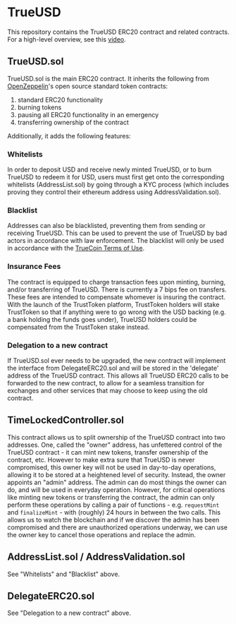 # TrueUSD

This repository contains the TrueUSD ERC20 contract and related contracts. For
a high-level overview, see this [video](https://www.youtube.com/watch?v=vv6-rcjjDXM).

## TrueUSD.sol

TrueUSD.sol is the main ERC20 contract. It inherits the following from
[OpenZeppelin](https://openzeppelin.org/)'s open source standard token contracts:
 1. standard ERC20 functionality
 2. burning tokens
 3. pausing all ERC20 functionality in an emergency
 4. transferring ownership of the contract

Additionally, it adds the following features:

### Whitelists

In order to deposit USD and receive newly minted TrueUSD, or to burn TrueUSD to
redeem it for USD, users must first get onto the corresponding whitelists
(AddressList.sol) by going through a KYC process (which includes proving they
control their ethereum address using AddressValidation.sol).

### Blacklist

Addresses can also be blacklisted, preventing them from sending or receiving
TrueUSD. This can be used to prevent the use of TrueUSD by bad actors in
accordance with law enforcement. The blacklist will only be used in accordance
with the [TrueCoin Terms of Use](https://truecoin.com/terms-of-use).

### Insurance Fees

The contract is equipped to charge transaction fees upon minting, burning,
and/or transferring of TrueUSD. There is currently a 7 bips fee on transfers.
These fees are intended to compensate whomever is insuring the contract.
With the launch of the TrustToken platform, TrustToken holders
will stake TrustToken so that if anything were to go wrong with the USD backing
(e.g. a bank holding the funds goes under), TrueUSD holders could be compensated
from the TrustToken stake instead.

### Delegation to a new contract

If TrueUSD.sol ever needs to be upgraded, the new contract will implement the
interface from DelegateERC20.sol and will be stored in the 'delegate' address
of the TrueUSD contract. This allows all TrueUSD ERC20 calls to be forwarded
to the new contract, to allow for a seamless transition for exchanges and
other services that may choose to keep using the old contract.

## TimeLockedController.sol

This contract allows us to split ownership of the TrueUSD contract into two addresses.
One, called the "owner" address, has unfettered control of the TrueUSD contract -
it can mint new tokens, transfer ownership of the contract, etc. However to make
extra sure that TrueUSD is never compromised, this owner key will not be used in
day-to-day operations, allowing it to be stored at a heightened level of security.
Instead, the owner appoints an "admin" address. The admin can do most things the
owner can do, and will be used in everyday operation. However, for critical
operations like minting new tokens or transferring the contract, the admin can
only perform these operations by calling a pair of functions - e.g. `requestMint`
and `finalizeMint` - with (roughly) 24 hours in between the two calls.
This allows us to watch the blockchain and if we discover the admin has been
compromised and there are unauthorized operations underway, we can use the owner key
to cancel those operations and replace the admin.

## AddressList.sol / AddressValidation.sol

See "Whitelists" and "Blacklist" above.

## DelegateERC20.sol

See "Delegation to a new contract" above.
